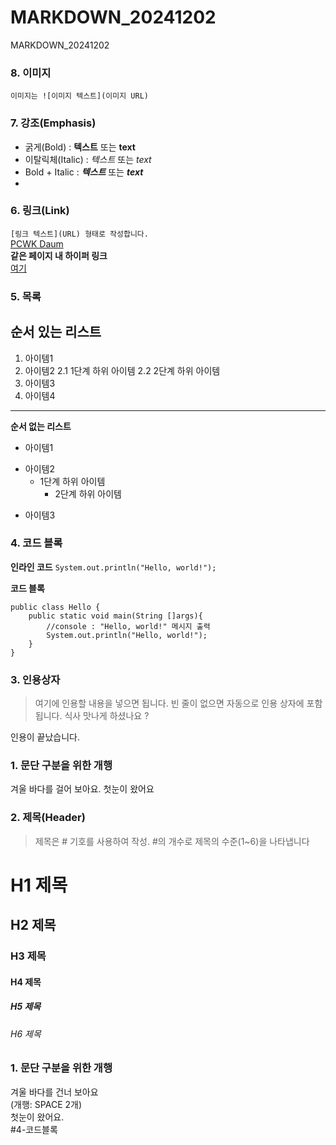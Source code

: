 # MARKDOWN_20241202
MARKDOWN_20241202

### 8. 이미지
`이미지는 ![이미지 텍스트](이미지 URL)`


### 7. 강조(Emphasis)
- 굵게(Bold) : **텍스트** 또는 __text__  
- 이탈릭체(Italic) : *텍스트* 또는 _text_
- Bold + Italic : ***텍스트*** 또는 ___text___
- 

### 6. 링크(Link)
`[링크 텍스트](URL) 형태로 작성합니다.`  
[PCWK Daum](https://cafe.daum.net/pcwk)  
**같은 페이지 내 하이퍼 링크**  
[여기](#4-코드-블록)  

### 5. 목록
**순서 있는 리스트**
 ---
1. 아이템1
2. 아이템2
   2.1 1단계 하위 아이템
   2.2 2단계 하위 아이템
9. 아이템3
9. 아이템4
***

**순서 없는 리스트**
- 아이템1  
+ 아이템2  
  - 1단계 하위 아이템  
      * 2단계 하위 아이템
* 아이템3  

### 4. 코드 블록
**인라인 코드**
`System.out.println("Hello, world!");`

 **코드 블록**
```
public class Hello {
	public static void main(String []args){
		//console : "Hello, world!" 메시지 출력
		System.out.println("Hello, world!");
	}
}
```

### 3. 인용상자
>여기에 인용할  내용을 넣으면 됩니다.
>빈 줄이 없으면 자동으로 인용 상자에 포함됩니다.
>식사 맛나게 하셨나요 ?

인용이 끝났습니다.

### 1. 문단 구분을 위한 개행
겨울 바다를 걸어 보아요.
첫눈이 왔어요

### 2. 제목(Header)
>제목은 # 기호를 사용하여 작성. #의 개수로 제목의 수준(1~6)을 나타냅니다

# H1 제목
## H2 제목
### H3 제목
#### H4 제목
##### H5 제목
###### H6 제목

### 1. 문단 구분을 위한 개행
겨울 바다를 건너 보아요  
(개행: SPACE 2개)  
첫눈이 왔어요.  
#4-코드블록

